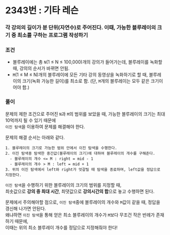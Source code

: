 # 2343번 : 기타 레슨
### 각 강의의 길이가 분 단위(자연수)로 주어진다. 이때, 가능한 블루레이의 크기 중 최소를 구하는 프로그램 작성하기
### 조건
- 블루레이에는 총 `N`(1 ≤ N ≤ 100,000)개의 강의가 들어가는데, 블루레이를 녹화할 때, 강의의 순서가 바뀌면 안됨.
- `M`(1 ≤ M ≤ N)개의 블루레이에 모든 기타 강의 동영상을 녹화하기로 할 때, 블루레이의 크기(녹화 가능한 길이)를 최소로 함. (단, `M`개의 블루레이는 모두 같은 크기이어야 함.)
### 풀이
문제의 제한 조건으로 주어진 `N`과 `M`의 범위를 보았을 때, 가능한 블루레이의 크기는 최대 10억까지 될 수 있기 때문에  
`이진 탐색`을 이용하여 문제를 해결해야 한다.  

문제의 해결 순서는 아래와 같다.  
```
1. 블루레이의 크기로 가능한 범위 안에서 이진 탐색을 수행한다.
2. 이진 탐색중 탐색한 중간값(블루레이의 크기)에 대하여 블루레이의 개수를 구해준다.
  - 블루레이의 개수 <= M : right = mid - 1
  - 블루레이의 개수 > M : left = mid + 1
3. 위의 이진 탐색에서 left와 right가 엇갈릴 때 탐색을 종료하며, left값을 정답으로 지정한다.
```
`이진 탐색`을 수행하기 위한 블루레이의 크기의 범위를 지정할 때,  
최솟값으로 **강의 중 최대 시간**, 최댓값으로 **강의시간의 합**으로 놓고 수행하면 된다.  

문제에서 주의해야할 점으로, `이진 탐색`중에 블루레이의 개수와 `M`값이 같을 때, 정답을 갱신해 나가면 안된다.  
왜냐하면 `이진 탐색`을 통해 얻은 최소 블루레이의 개수가 `M`보다 무조건 작은 반례가 존재하기 때문에,  
이때는 위의 최소 블루레이 개수를 정답으로 지정해줘야 한다!